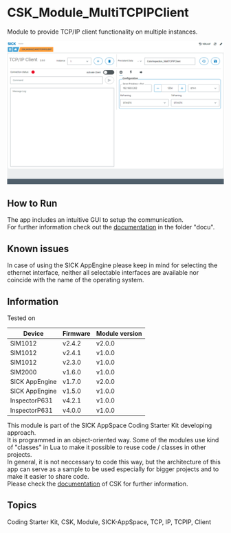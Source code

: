 # CSK_Module_MultiTCPIPClient

Module to provide TCP/IP client functionality on multiple instances.

![](./docu/media/UI_Screenshot.png)

## How to Run
The app includes an intuitive GUI to setup the communication.  
For further information check out the [documentation](https://raw.githack.com/SICKAppSpaceCodingStarterKit/CSK_Module_MultiTCPIPClient/main/docu/CSK_Module_MultiTCPIPClient.html) in the folder "docu".

## Known issues

In case of using the SICK AppEngine please keep in mind for selecting the ethernet interface, neither all selectable interfaces are available nor coincide with the name of the operating system.

## Information

Tested on  

|Device|Firmware|Module version|
|--|--|--|
|SIM1012|v2.4.2|v2.0.0|
|SIM1012|v2.4.1|v1.0.0|
|SIM1012|v2.3.0|v1.0.0|
|SIM2000|v1.6.0|v1.0.0|
|SICK AppEngine|v1.7.0|v2.0.0|
|SICK AppEngine|v1.5.0|v1.0.0|
|InspectorP631|v4.2.1|v1.0.0|
|InspectorP631|v4.0.0|v1.0.0|

This module is part of the SICK AppSpace Coding Starter Kit developing approach.  
It is programmed in an object-oriented way. Some of the modules use kind of "classes" in Lua to make it possible to reuse code / classes in other projects.  
In general, it is not neccessary to code this way, but the architecture of this app can serve as a sample to be used especially for bigger projects and to make it easier to share code.  
Please check the [documentation](https://github.com/SICKAppSpaceCodingStarterKit/.github/blob/main/docu/SICKAppSpaceCodingStarterKit_Documentation.md) of CSK for further information.  

## Topics

Coding Starter Kit, CSK, Module, SICK-AppSpace, TCP, IP, TCPIP, Client
